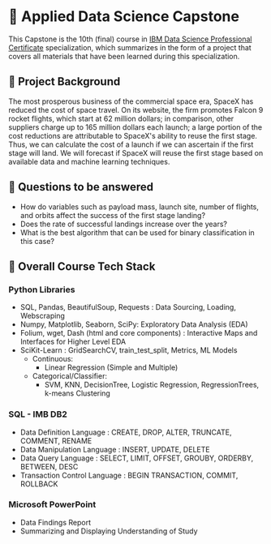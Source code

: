 # :rocket: Applied Data Science Capstone
This Capstone is the 10th (final) course in [IBM Data Science Professional Certificate](https://www.coursera.org/professional-certificates/ibm-data-science) specialization, which summarizes in the form of a project that covers all materials that have been learned during this specialization.
## :page_facing_up: Project Background
The most prosperous business of the commercial space era, SpaceX 
has reduced the cost of space travel. On its website, the firm promotes 
Falcon 9 rocket flights, which start at 62 million dollars; in comparison, 
other suppliers charge up to 165 million dollars each launch; a large portion 
of the cost reductions are attributable to SpaceX's ability to reuse the first 
stage. Thus, we can calculate the cost of a launch if we can ascertain if the 
first stage will land. We will forecast if SpaceX will reuse the first stage based 
on available data and machine learning techniques.

## :page_facing_up: Questions to be answered 
- How do variables such as payload mass, launch site, number of 
flights, and orbits affect the success of the first stage landing? 
- Does the rate of successful landings increase over the years? 
- What is the best algorithm that can be used for binary classification 
in this case?
## :page_facing_up: Overall Course Tech Stack
  ### Python Libraries
  - SQL, Pandas, BeautifulSoup, Requests : Data Sourcing, Loading, Webscraping
  - Numpy, Matplotlib, Seaborn, SciPy: Exploratory Data Analysis (EDA)
  - Folium, wget, Dash (html and core components) : Interactive Maps and Interfaces for Higher Level EDA
  - SciKit-Learn : GridSearchCV, train_test_split, Metrics, ML Models
      - Continuous:
          - Linear Regression (Simple and Multiple)
      - Categorical/Classifier:
          - SVM, KNN, DecisionTree, Logistic Regression, RegressionTrees, k-means Clustering

  ### SQL - IMB DB2
  - Data Definition Language : CREATE, DROP, ALTER, TRUNCATE, COMMENT, RENAME
  - Data Manipulation Language : INSERT, UPDATE, DELETE
  - Data Query Language : SELECT, LIMIT, OFFSET, GROUBY, ORDERBY, BETWEEN, DESC
  - Transaction Control Language : BEGIN TRANSACTION, COMMIT, ROLLBACK

  ### Microsoft PowerPoint
  - Data Findings Report
  - Summarizing and Displaying Understanding of Study
